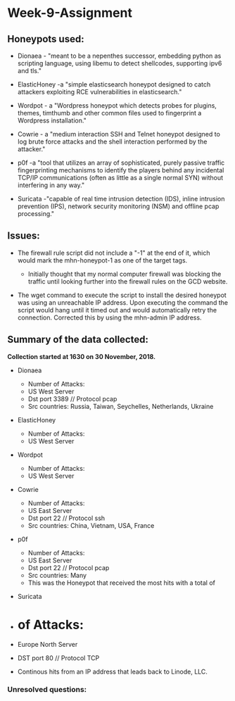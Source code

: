 # Week-9-Assignment

## Honeypots used:

- Dionaea - "meant to be a nepenthes successor, embedding python as scripting language, using libemu to detect shellcodes, supporting ipv6 and tls."

- ElasticHoney -a "simple elasticsearch honeypot designed to catch attackers exploiting RCE vulnerabilities in elasticsearch."

- Wordpot - a "Wordpress honeypot which detects probes for plugins, themes, timthumb and other common files used to fingerprint a Wordpress installation."

- Cowrie - a "medium interaction SSH and Telnet honeypot designed to log brute force attacks and the shell interaction performed by the attacker."

- p0f -a "tool that utilizes an array of sophisticated, purely passive traffic fingerprinting mechanisms to identify the players behind any incidental TCP/IP communications (often as little as a single normal SYN) without interfering in any way."

- Suricata -"capable of real time intrusion detection (IDS), inline intrusion prevention (IPS), network security monitoring (NSM) and offline pcap processing."

## Issues:

- The firewall rule script did not include a "-1" at the end of it, which would mark the mhn-honeypot-1 as one of the target tags.
  - Initially thought that my normal computer firewall was blocking the traffic until looking further into the firewall rules on the GCD website.

- The wget command to execute the script to install the desired honeypot was using an unreachable IP address. Upon executing the command the script would hang until it timed out and would automatically retry the connection. Corrected this by using the mhn-admin IP address.

## Summary of the data collected:

**Collection started at 1630 on 30 November, 2018.**

- Dionaea
  - Number of Attacks: 
  - US West Server
  - Dst port 3389 // Protocol pcap
  - Src countries: Russia, Taiwan, Seychelles, Netherlands, Ukraine

- ElasticHoney
  - Number of Attacks: 
  - US West Server

- Wordpot
  - Number of Attacks: 
  - US West Server

- Cowrie
  - Number of Attacks: 
  - US East Server
  - Dst port 22 // Protocol ssh
  - Src countries: China, Vietnam, USA, France

- p0f
  - Number of Attacks: 
  - US East Server
  - Dst port 22 // Protocol pcap
  - Src countries: Many
  - This was the Honeypot that received the most hits with a total of
  
 - Suricata
  - # of Attacks:
  - Europe North Server
  - DST port 80 // Protocol TCP
  - Continous hits from an IP address that leads back to Linode, LLC.

### Unresolved questions:
